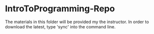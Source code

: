 # IntroToProgramming-Repo

The materials in this folder will be provided my the instructor. In order to download the latest, type 'sync' into the command line.
